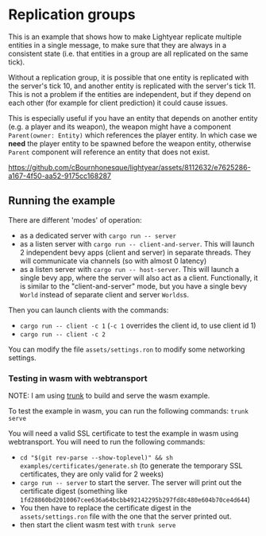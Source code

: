 # Replication groups

This is an example that shows how to make Lightyear replicate multiple entities in a single message,
to make sure that they are always in a consistent state (i.e. that entities in a group are all replicated on the same
tick).

Without a replication group, it is possible that one entity is replicated with the server's tick 10, and another entity
is replicated with the server's tick 11. This is not a problem if the entities are independent, but if they depend on
each other (for example
for client prediction) it could cause issues.

This is especially useful if you have an entity that depends on another entity (e.g. a player and its weapon),
the weapon might have a component `Parent(owner: Entity)` which references the player entity.
In which case we **need** the player entity to be spawned before the weapon entity, otherwise `Parent` component
will reference an entity that does not exist.

https://github.com/cBournhonesque/lightyear/assets/8112632/e7625286-a167-4f50-aa52-9175cc168287

## Running the example

There are different 'modes' of operation:

- as a dedicated server with `cargo run -- server`
- as a listen server with `cargo run -- client-and-server`. This will launch 2 independent bevy apps (client and server) in
  separate threads.
  They will communicate via channels (so with almost 0 latency)
- as a listen server with `cargo run -- host-server`. This will launch a single bevy app, where the server will also act
  as a client. Functionally, it is similar to the "client-and-server" mode, but you have a single bevy `World` instead of
  separate client and server `Worlds`s.

Then you can launch clients with the commands:

- `cargo run -- client -c 1` (`-c 1` overrides the client id, to use client id 1)
- `cargo run -- client -c 2`

You can modify the file `assets/settings.ron` to modify some networking settings.

### Testing in wasm with webtransport

NOTE: I am using [trunk](https://trunkrs.dev/) to build and serve the wasm example.

To test the example in wasm, you can run the following commands: `trunk serve`

You will need a valid SSL certificate to test the example in wasm using webtransport. You will need to run the following
commands:

- `cd "$(git rev-parse --show-toplevel)" && sh examples/certificates/generate.sh` (to generate the temporary SSL
  certificates, they are only valid for 2 weeks)
- `cargo run -- server` to start the server. The server will print out the certificate digest (something
  like `1fd28860bd2010067cee636a64bcbb492142295b297fd8c480e604b70ce4d644`)
- You then have to replace the certificate digest in the `assets/settings.ron` file with the one that the server printed
  out.
- then start the client wasm test with `trunk serve`
